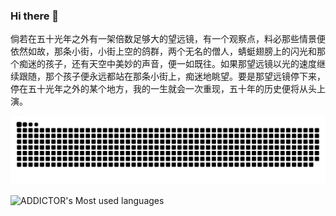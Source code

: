 ### Hi there 👋

倘若在五十光年之外有一架倍数足够大的望远镜，有一个观察点，料必那些情景便依然如故，那条小街，小街上空的鸽群，两个无名的僧人，蜻蜓翅膀上的闪光和那个痴迷的孩子，还有天空中美妙的声音，便一如既往。如果那望远镜以光的速度继续跟随，那个孩子便永远都站在那条小街上，痴迷地眺望。要是那望远镜停下来，停在五十光年之外的某个地方，我的一生就会一次重现，五十年的历史便将从头上演。

![](https://raw.githubusercontent.com/ADDICTOR/ADDICTOR/main/assets/github-contribution-grid-snake.svg)

![ADDICTOR's Most used languages](https://github-readme-stats.vercel.app/api/top-langs/?username=ADDICTOR&layout=compact&hide_border=true&langs_count=10)

<!--
**ADDICTOR/ADDICTOR** is a ✨ _special_ ✨ repository because its `README.md` (this file) appears on your GitHub profile.

Here are some ideas to get you started:

- 🔭 I’m currently working on ...
- 🌱 I’m currently learning ...
- 👯 I’m looking to collaborate on ...
- 🤔 I’m looking for help with ...
- 💬 Ask me about ...
- 📫 How to reach me: ...
- 😄 Pronouns: ...
- ⚡ Fun fact: ...
-->
